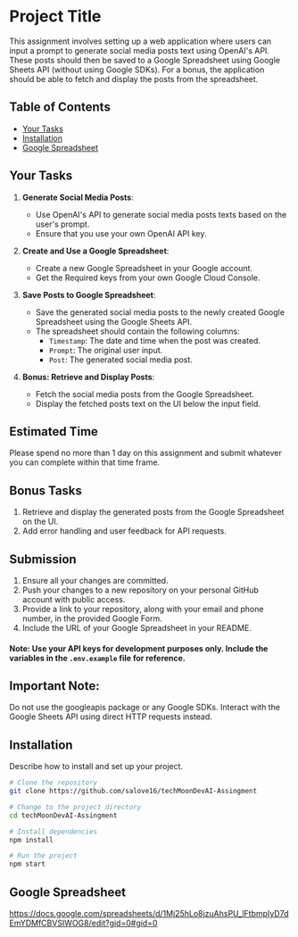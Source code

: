 # Project Title

This assignment involves setting up a web application where users can input a prompt to generate social media posts text using OpenAI's API. These posts should then be saved to a Google Spreadsheet using Google Sheets API (without using Google SDKs). For a bonus, the application should be able to fetch and display the posts from the spreadsheet.
## Table of Contents

- [Your Tasks](#yourTasks)
- [Installation](#installation)
- [Google Spreadsheet](#google-spreadsheet)

## Your Tasks

1. **Generate Social Media Posts**:

   - Use OpenAI's API to generate social media posts texts based on the user's prompt.
   - Ensure that you use your own OpenAI API key.

2. **Create and Use a Google Spreadsheet**:

   - Create a new Google Spreadsheet in your Google account.
   - Get the Required keys from your own Google Cloud Console.

3. **Save Posts to Google Spreadsheet**:

   - Save the generated social media posts to the newly created Google Spreadsheet using the Google Sheets API.
   - The spreadsheet should contain the following columns:
     - `Timestamp`: The date and time when the post was created.
     - `Prompt`: The original user input.
     - `Post`: The generated social media post.

4. **Bonus: Retrieve and Display Posts**:
   - Fetch the social media posts from the Google Spreadsheet.
   - Display the fetched posts text on the UI below the input field.

## Estimated Time

Please spend no more than 1 day on this assignment and submit whatever you can complete within that time frame.

## Bonus Tasks

1. Retrieve and display the generated posts from the Google Spreadsheet on the UI.
2. Add error handling and user feedback for API requests.

## Submission

1. Ensure all your changes are committed.
2. Push your changes to a new repository on your personal GitHub account with public access.
3. Provide a link to your repository, along with your email and phone number, in the provided Google Form.
4. Include the URL of your Google Spreadsheet in your README.

#### Note: Use your API keys for development purposes only. Include the variables in the `.env.example` file for reference.

## Important Note:
Do not use the googleapis package or any Google SDKs. Interact with the Google Sheets API using direct HTTP requests instead.



## Installation

Describe how to install and set up your project.

```bash
# Clone the repository
git clone https://github.com/salove16/techMoonDevAI-Assingment

# Change to the project directory
cd techMoonDevAI-Assingment

# Install dependencies
npm install

# Run the project
npm start

```

## Google Spreadsheet

https://docs.google.com/spreadsheets/d/1Mj25hLo8jzuAhsPU_lFtbmpIyD7dEmYDMfCBVSIWOG8/edit?gid=0#gid=0
